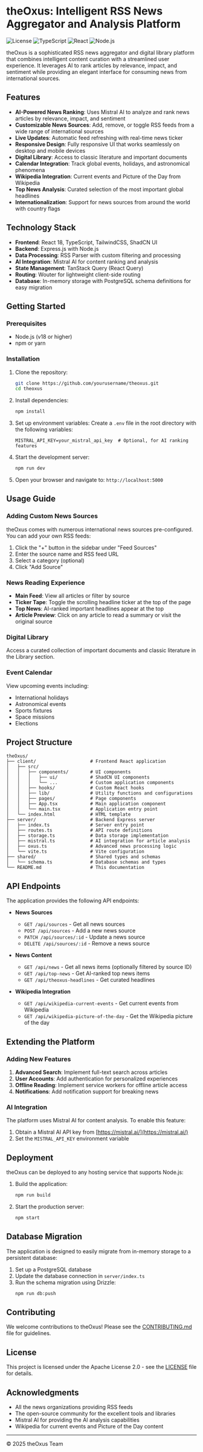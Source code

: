# theOxus: Intelligent RSS News Aggregator and Analysis Platform

![License](https://img.shields.io/badge/license-Apache%202.0-blue)
![TypeScript](https://img.shields.io/badge/TypeScript-4.9%2B-blue)
![React](https://img.shields.io/badge/React-18-blue)
![Node.js](https://img.shields.io/badge/Node.js-18%2B-green)

theOxus is a sophisticated RSS news aggregator and digital library platform that combines intelligent content curation with a streamlined user experience. It leverages AI to rank articles by relevance, impact, and sentiment while providing an elegant interface for consuming news from international sources.

## Features

- **AI-Powered News Ranking**: Uses Mistral AI to analyze and rank news articles by relevance, impact, and sentiment
- **Customizable News Sources**: Add, remove, or toggle RSS feeds from a wide range of international sources
- **Live Updates**: Automatic feed refreshing with real-time news ticker
- **Responsive Design**: Fully responsive UI that works seamlessly on desktop and mobile devices
- **Digital Library**: Access to classic literature and important documents
- **Calendar Integration**: Track global events, holidays, and astronomical phenomena
- **Wikipedia Integration**: Current events and Picture of the Day from Wikipedia
- **Top News Analysis**: Curated selection of the most important global headlines
- **Internationalization**: Support for news sources from around the world with country flags

## Technology Stack

- **Frontend**: React 18, TypeScript, TailwindCSS, ShadCN UI
- **Backend**: Express.js with Node.js
- **Data Processing**: RSS Parser with custom filtering and processing
- **AI Integration**: Mistral AI for content ranking and analysis
- **State Management**: TanStack Query (React Query)
- **Routing**: Wouter for lightweight client-side routing
- **Database**: In-memory storage with PostgreSQL schema definitions for easy migration

## Getting Started

### Prerequisites

- Node.js (v18 or higher)
- npm or yarn

### Installation

1. Clone the repository:
   ```bash
   git clone https://github.com/yourusername/theoxus.git
   cd theoxus
   ```

2. Install dependencies:
   ```bash
   npm install
   ```

3. Set up environment variables:
   Create a `.env` file in the root directory with the following variables:
   ```
   MISTRAL_API_KEY=your_mistral_api_key  # Optional, for AI ranking features
   ```

4. Start the development server:
   ```bash
   npm run dev
   ```

5. Open your browser and navigate to: `http://localhost:5000`

## Usage Guide

### Adding Custom News Sources

theOxus comes with numerous international news sources pre-configured. You can add your own RSS feeds:

1. Click the "+" button in the sidebar under "Feed Sources"
2. Enter the source name and RSS feed URL
3. Select a category (optional)
4. Click "Add Source"

### News Reading Experience

- **Main Feed**: View all articles or filter by source
- **Ticker Tape**: Toggle the scrolling headline ticker at the top of the page
- **Top News**: AI-ranked important headlines appear at the top
- **Article Preview**: Click on any article to read a summary or visit the original source

### Digital Library

Access a curated collection of important documents and classic literature in the Library section.

### Event Calendar

View upcoming events including:
- International holidays
- Astronomical events
- Sports fixtures
- Space missions
- Elections

## Project Structure

```
theOxus/
├── client/                    # Frontend React application
│   ├── src/
│   │   ├── components/        # UI components
│   │   │   ├── ui/            # ShadCN UI components 
│   │   │   └── ...            # Custom application components
│   │   ├── hooks/             # Custom React hooks
│   │   ├── lib/               # Utility functions and configurations
│   │   ├── pages/             # Page components
│   │   ├── App.tsx            # Main application component
│   │   └── main.tsx           # Application entry point
│   └── index.html             # HTML template
├── server/                    # Backend Express server
│   ├── index.ts               # Server entry point
│   ├── routes.ts              # API route definitions
│   ├── storage.ts             # Data storage implementation
│   ├── mistral.ts             # AI integration for article analysis
│   ├── oxus.ts                # Advanced news processing logic
│   └── vite.ts                # Vite configuration
├── shared/                    # Shared types and schemas
│   └── schema.ts              # Database schemas and types
└── README.md                  # This documentation
```

## API Endpoints

The application provides the following API endpoints:

- **News Sources**
  - `GET /api/sources` - Get all news sources
  - `POST /api/sources` - Add a new news source
  - `PATCH /api/sources/:id` - Update a news source
  - `DELETE /api/sources/:id` - Remove a news source

- **News Content**
  - `GET /api/news` - Get all news items (optionally filtered by source ID)
  - `GET /api/top-news` - Get AI-ranked top news items
  - `GET /api/theoxus-headlines` - Get curated headlines

- **Wikipedia Integration**
  - `GET /api/wikipedia-current-events` - Get current events from Wikipedia
  - `GET /api/wikipedia-picture-of-the-day` - Get the Wikipedia picture of the day

## Extending the Platform

### Adding New Features

1. **Advanced Search**: Implement full-text search across articles
2. **User Accounts**: Add authentication for personalized experiences
3. **Offline Reading**: Implement service workers for offline article access
4. **Notifications**: Add notification support for breaking news

### AI Integration

The platform uses Mistral AI for content analysis. To enable this feature:

1. Obtain a Mistral AI API key from [https://mistral.ai/](https://mistral.ai/)
2. Set the `MISTRAL_API_KEY` environment variable

## Deployment

theOxus can be deployed to any hosting service that supports Node.js:

1. Build the application:
   ```bash
   npm run build
   ```

2. Start the production server:
   ```bash
   npm start
   ```

## Database Migration

The application is designed to easily migrate from in-memory storage to a persistent database:

1. Set up a PostgreSQL database
2. Update the database connection in `server/index.ts` 
3. Run the schema migration using Drizzle:
   ```bash
   npm run db:push
   ```

## Contributing

We welcome contributions to theOxus! Please see the [CONTRIBUTING.md](CONTRIBUTING.md) file for guidelines.

## License

This project is licensed under the Apache License 2.0 - see the [LICENSE](LICENSE) file for details.

## Acknowledgments

- All the news organizations providing RSS feeds
- The open-source community for the excellent tools and libraries
- Mistral AI for providing the AI analysis capabilities
- Wikipedia for current events and Picture of the Day content

---

© 2025 theOxus Team
